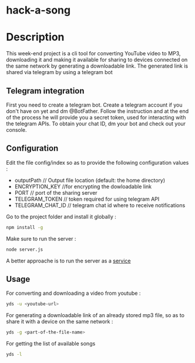 # hack-a-song
# Description
This week-end project is a cli tool for converting YouTube video to MP3, downloading it and making it available for sharing to devices connected on the same network by generating a downloadable link. The generated link is shared via telegram by using a telegram bot

## Telegram integration
First you need to create a telegram bot.
Create a telegram account if you don't have on yet and dm @BotFather.
Follow the instruction and at the end of the process he will provide you a secret token,
used for interacting with the telegram APIs.
To obtain your chat ID, dm your bot and check out your console.
## Configuration
Edit the file config/index so as to provide the following configuration values :
- outputPath // Output file location (default: the home directory)
- ENCRYPTION_KEY //for encrypting the dowloadable link
- PORT // port of the sharing server
- TELEGRAM_TOKEN // token required for using telegram API
- TELEGRAM_CHAT_ID // telegram chat id where to receive notifications

Go to the project folder and install it globally :
```bash
npm install -g
```
Make sure to run the server :
```bash
node server.js
```
A better approache is to run the server as a [service](https://stackoverflow.com/questions/4018154/how-do-i-run-a-node-js-app-as-a-background-service/29042953#29042953)
## Usage
For converting and downloading a video from youtube :
```bash
yds -u <youtube-url>
```
For generating a downloadable link of an already stored mp3 file, so as to share it with a device on the same network :
``` bash
yds -g <part-of-the-file-name>
```
For getting the list of available songs
``` bash
yds -l
```
